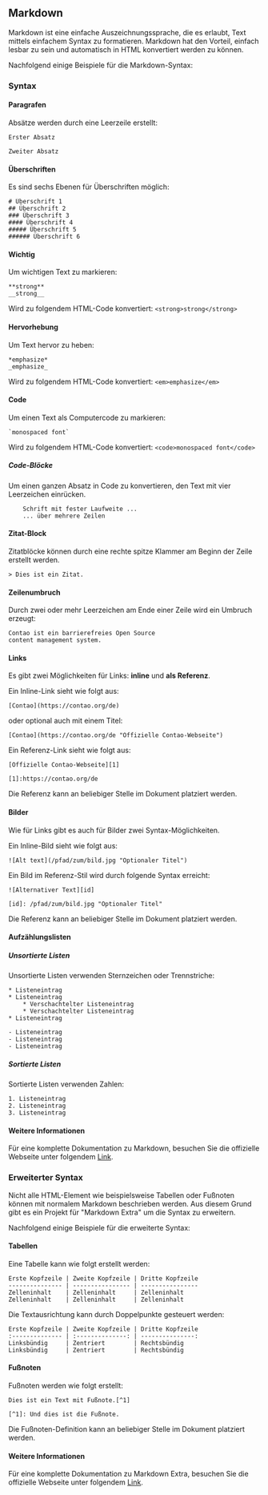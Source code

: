 ## Markdown

Markdown ist eine einfache Auszeichnungssprache, die es erlaubt, Text mittels
einfachem Syntax zu formatieren. Markdown hat den Vorteil, einfach lesbar
zu sein und automatisch in HTML konvertiert werden zu können.

Nachfolgend einige Beispiele für die Markdown-Syntax:

### Syntax

#### Paragrafen

Absätze werden durch eine Leerzeile erstellt:

    Erster Absatz

    Zweiter Absatz 


#### Überschriften

Es sind sechs Ebenen für Überschriften möglich:

    # Überschrift 1
    ## Überschrift 2
    ### Überschrift 3
    #### Überschrift 4
    ##### Überschrift 5
    ###### Überschrift 6


#### Wichtig

Um wichtigen Text zu markieren:

    **strong**
    __strong__

Wird zu folgendem HTML-Code konvertiert: `<strong>strong</strong>`


#### Hervorhebung

Um Text hervor zu heben:

    *emphasize*
    _emphasize_

Wird zu folgendem HTML-Code konvertiert: `<em>emphasize</em>`


#### Code

Um einen Text als Computercode zu markieren:

    `monospaced font`

Wird zu folgendem HTML-Code konvertiert: `<code>monospaced font</code>`


##### Code-Blöcke

Um einen ganzen Absatz in Code zu konvertieren, den Text mit vier
Leerzeichen einrücken.

        Schrift mit fester Laufweite ...
        ... über mehrere Zeilen


#### Zitat-Block

Zitatblöcke können durch eine rechte spitze Klammer am Beginn der
Zeile erstellt werden.

    > Dies ist ein Zitat.


#### Zeilenumbruch

Durch zwei oder mehr Leerzeichen am Ende einer Zeile wird ein Umbruch erzeugt:

    Contao ist ein barrierefreies Open Source  
    content management system.


#### Links

Es gibt zwei Möglichkeiten für Links: **inline** und **als Referenz**.

Ein Inline-Link sieht wie folgt aus:

    [Contao](https://contao.org/de)

oder optional auch mit einem Titel:

    [Contao](https://contao.org/de "Offizielle Contao-Webseite")

Ein Referenz-Link sieht wie folgt aus:

    [Offizielle Contao-Webseite][1]
    
    [1]:https://contao.org/de

Die Referenz kann an beliebiger Stelle im Dokument platziert werden.


#### Bilder

Wie für Links gibt es auch für Bilder zwei Syntax-Möglichkeiten.

Ein Inline-Bild sieht wie folgt aus:

    ![Alt text](/pfad/zum/bild.jpg "Optionaler Titel")

Ein Bild im Referenz-Stil wird durch folgende Syntax erreicht:

    ![Alternativer Text][id]

    [id]: /pfad/zum/bild.jpg "Optionaler Titel"

Die Referenz kann an beliebiger Stelle im Dokument platziert werden.


#### Aufzählungslisten

##### Unsortierte Listen

Unsortierte Listen verwenden Sternzeichen oder Trennstriche:

    * Listeneintrag  
    * Listeneintrag  
        * Verschachtelter Listeneintrag
        * Verschachtelter Listeneintrag
    * Listeneintrag

    - Listeneintrag  
    - Listeneintrag  
    - Listeneintrag


##### Sortierte Listen

Sortierte Listen verwenden Zahlen:

    1. Listeneintrag  
    2. Listeneintrag  
    3. Listeneintrag


#### Weitere Informationen

Für eine komplette Dokumentation zu Markdown, besuchen Sie die offizielle
Webseite unter folgendem [Link][1].


### Erweiterter Syntax

Nicht alle HTML-Element wie beispielsweise Tabellen oder Fußnoten können
mit normalem Markdown beschrieben werden. Aus diesem Grund gibt es ein
Projekt für "Markdown Extra" um die Syntax zu erweitern.

Nachfolgend einige Beispiele für die erweiterte Syntax:


#### Tabellen

Eine Tabelle kann wie folgt erstellt werden:

```
Erste Kopfzeile | Zweite Kopfzeile | Dritte Kopfzeile  
--------------- | ---------------- | ----------------  
Zelleninhalt    | Zelleninhalt     | Zelleninhalt  
Zelleninhalt    | Zelleninhalt     | Zelleninhalt  
```

Die Textausrichtung kann durch Doppelpunkte gesteuert werden:

```
Erste Kopfzeile | Zweite Kopfzeile | Dritte Kopfzeile  
:-------------- | :--------------: | ---------------:  
Linksbündig     | Zentriert        | Rechtsbündig  
Linksbündig     | Zentriert        | Rechtsbündig  
```


#### Fußnoten

Fußnoten werden wie folgt erstellt:

    Dies ist ein Text mit Fußnote.[^1]

    [^1]: Und dies ist die Fußnote.

Die Fußnoten-Definition kann an beliebiger Stelle im Dokument platziert werden.


#### Weitere Informationen

Für eine komplette Dokumentation zu Markdown Extra, besuchen Sie die
offizielle Webseite unter folgendem [Link][2].


[1]: http://daringfireball.net/projects/markdown/syntax
[2]: http://michelf.ca/projects/php-markdown/extra